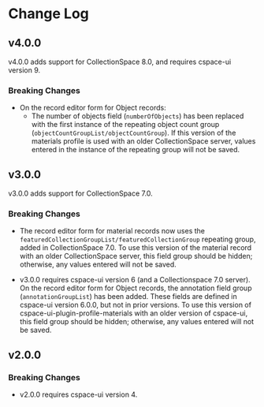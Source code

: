 # Change Log

## v4.0.0

v4.0.0 adds support for CollectionSpace 8.0, and requires cspace-ui version 9.

### Breaking Changes

- On the record editor form for Object records:
  - The number of objects field (`numberOfObjects`) has been replaced with the first instance of the repeating object count group (`objectCountGroupList/objectCountGroup`). If this version of the materials profile is used with an older CollectionSpace server, values entered in the instance of the repeating group will not be saved.

## v3.0.0

v3.0.0 adds support for CollectionSpace 7.0.

### Breaking Changes

- The record editor form for material records now uses the `featuredCollectionGroupList/featuredCollectionGroup` repeating group, added in CollectionSpace 7.0. To use this version of the material record with an older CollectionSpace server, this field group should be hidden; otherwise, any values entered will not be saved.

- v3.0.0 requires cspace-ui version 6 (and a Collectionspace 7.0 server). On the record editor form for Object records, the annotation field group (`annotationGroupList`) has been added. These fields are defined in cspace-ui version 6.0.0, but not in prior versions. To use this version of cspace-ui-plugin-profile-materials with an older version of cspace-ui, this field group should be hidden; otherwise, any values entered will not be saved.

## v2.0.0

### Breaking Changes

- v2.0.0 requires cspace-ui version 4.
